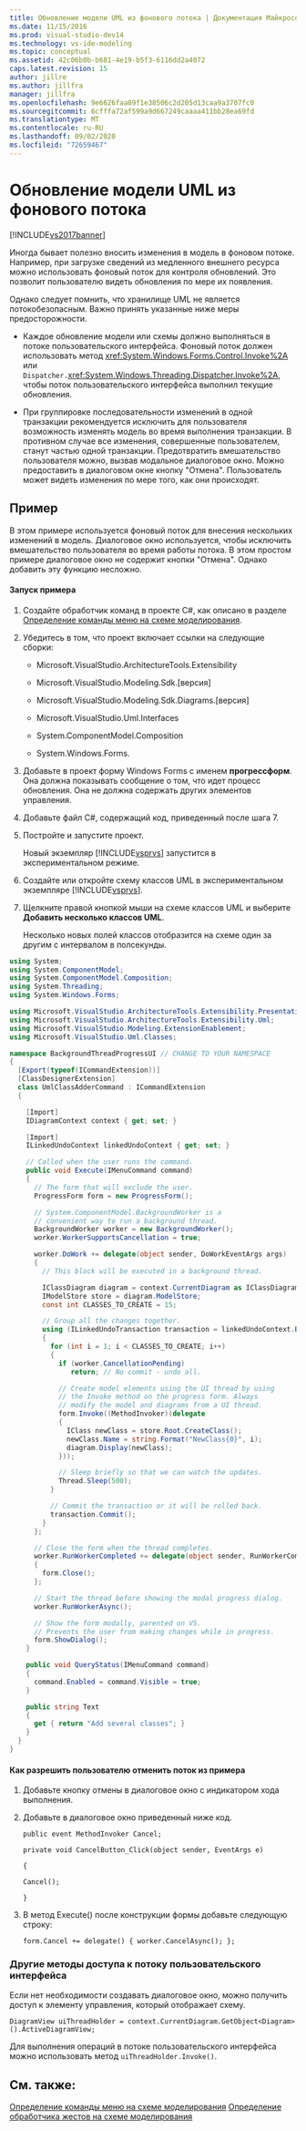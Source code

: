 ```yaml
---
title: Обновление модели UML из фонового потока | Документация Майкрософт
ms.date: 11/15/2016
ms.prod: visual-studio-dev14
ms.technology: vs-ide-modeling
ms.topic: conceptual
ms.assetid: 42c06b0b-b681-4e19-b5f3-6116dd2a4072
caps.latest.revision: 15
author: jillre
ms.author: jillfra
manager: jillfra
ms.openlocfilehash: 9e6626faa09f1e38506c2d205d13caa9a3707fc0
ms.sourcegitcommit: 6cfffa72af599a9d667249caaaa411bb28ea69fd
ms.translationtype: MT
ms.contentlocale: ru-RU
ms.lasthandoff: 09/02/2020
ms.locfileid: "72659467"
---
```

# <a name="update-a-uml-model-from-a-background-thread"></a>Обновление модели UML из фонового потока
[!INCLUDE[vs2017banner](../includes/vs2017banner.md)]

Иногда бывает полезно вносить изменения в модель в фоновом потоке. Например, при загрузке сведений из медленного внешнего ресурса можно использовать фоновый поток для контроля обновлений. Это позволит пользователю видеть обновления по мере их появления.

 Однако следует помнить, что хранилище UML не является потокобезопасным. Важно принять указанные ниже меры предосторожности.

- Каждое обновление модели или схемы должно выполняться в потоке пользовательского интерфейса. Фоновый поток должен использовать метод <xref:System.Windows.Forms.Control.Invoke%2A> или `Dispatcher.`<xref:System.Windows.Threading.Dispatcher.Invoke%2A>, чтобы поток пользовательского интерфейса выполнил текущие обновления.

- При группировке последовательности изменений в одной транзакции рекомендуется исключить для пользователя возможность изменять модель во время выполнения транзакции. В противном случае все изменения, совершенные пользователем, станут частью одной транзакции. Предотвратить вмешательство пользователя можно, вызвав модальное диалоговое окно. Можно предоставить в диалоговом окне кнопку "Отмена". Пользователь может видеть изменения по мере того, как они происходят.

## <a name="example"></a>Пример
 В этом примере используется фоновый поток для внесения нескольких изменений в модель. Диалоговое окно используется, чтобы исключить вмешательство пользователя во время работы потока. В этом простом примере диалоговое окно не содержит кнопки "Отмена". Однако добавить эту функцию несложно.

#### <a name="to-run-the-example"></a>Запуск примера

1. Создайте обработчик команд в проекте C#, как описано в разделе [Определение команды меню на схеме моделирования](../modeling/define-a-menu-command-on-a-modeling-diagram.md).

2. Убедитесь в том, что проект включает ссылки на следующие сборки:

   - Microsoft.VisualStudio.ArchitectureTools.Extensibility

   - Microsoft.VisualStudio.Modeling.Sdk.[версия]

   - Microsoft.VisualStudio.Modeling.Sdk.Diagrams.[версия]

   - Microsoft.VisualStudio.Uml.Interfaces

   - System.ComponentModel.Composition

   - System.Windows.Forms.

3. Добавьте в проект форму Windows Forms с именем **прогрессформ**. Она должна показывать сообщение о том, что идет процесс обновления. Она не должна содержать других элементов управления.

4. Добавьте файл C#, содержащий код, приведенный после шага 7.

5. Постройте и запустите проект.

    Новый экземпляр [!INCLUDE[vsprvs](../includes/vsprvs-md.md)] запустится в экспериментальном режиме.

6. Создайте или откройте схему классов UML в экспериментальном экземпляре [!INCLUDE[vsprvs](../includes/vsprvs-md.md)].

7. Щелкните правой кнопкой мыши на схеме классов UML и выберите **Добавить несколько классов UML**.

   Несколько новых полей классов отобразится на схеме один за другим с интервалом в полсекунды.

```csharp
using System;
using System.ComponentModel;
using System.ComponentModel.Composition;
using System.Threading;
using System.Windows.Forms;

using Microsoft.VisualStudio.ArchitectureTools.Extensibility.Presentation;
using Microsoft.VisualStudio.ArchitectureTools.Extensibility.Uml;
using Microsoft.VisualStudio.Modeling.ExtensionEnablement;
using Microsoft.VisualStudio.Uml.Classes;

namespace BackgroundThreadProgressUI // CHANGE TO YOUR NAMESPACE
{
  [Export(typeof(ICommandExtension))]
  [ClassDesignerExtension]
  class UmlClassAdderCommand : ICommandExtension
  {

    [Import]
    IDiagramContext context { get; set; }

    [Import]
    ILinkedUndoContext linkedUndoContext { get; set; }

    // Called when the user runs the command.
    public void Execute(IMenuCommand command)
    {
      // The form that will exclude the user.
      ProgressForm form = new ProgressForm();

      // System.ComponentModel.BackgroundWorker is a
      // convenient way to run a background thread.
      BackgroundWorker worker = new BackgroundWorker();
      worker.WorkerSupportsCancellation = true;

      worker.DoWork += delegate(object sender, DoWorkEventArgs args)
      {
        // This block will be executed in a background thread.

        IClassDiagram diagram = context.CurrentDiagram as IClassDiagram;
        IModelStore store = diagram.ModelStore;
        const int CLASSES_TO_CREATE = 15;

        // Group all the changes together.
        using (ILinkedUndoTransaction transaction = linkedUndoContext.BeginTransaction("Background Updates"))
        {
          for (int i = 1; i < CLASSES_TO_CREATE; i++)
          {
            if (worker.CancellationPending)
               return; // No commit - undo all.

            // Create model elements using the UI thread by using
            // the Invoke method on the progress form. Always
            // modify the model and diagrams from a UI thread.
            form.Invoke((MethodInvoker)(delegate
            {
              IClass newClass = store.Root.CreateClass();
              newClass.Name = string.Format("NewClass{0}", i);
              diagram.Display(newClass);
            }));

            // Sleep briefly so that we can watch the updates.
            Thread.Sleep(500);
          }

          // Commit the transaction or it will be rolled back.
          transaction.Commit();
        }
      };

      // Close the form when the thread completes.
      worker.RunWorkerCompleted += delegate(object sender, RunWorkerCompletedEventArgs args)
      {
        form.Close();
      };

      // Start the thread before showing the modal progress dialog.
      worker.RunWorkerAsync();

      // Show the form modally, parented on VS.
      // Prevents the user from making changes while in progress.
      form.ShowDialog();
    }

    public void QueryStatus(IMenuCommand command)
    {
      command.Enabled = command.Visible = true;
    }

    public string Text
    {
      get { return "Add several classes"; }
    }
  }
}
```

#### <a name="to-allow-the-user-to-cancel-the-thread-in-the-example"></a>Как разрешить пользователю отменить поток из примера

1. Добавьте кнопку отмены в диалоговое окно с индикатором хода выполнения.

2. Добавьте в диалоговое окно приведенный ниже код.

     `public event MethodInvoker Cancel;`

     `private void CancelButton_Click(object sender, EventArgs e)`

     `{`

     `Cancel();`

     `}`

3. В метод Execute() после конструкции формы добавьте следующую строку:

     `form.Cancel += delegate() { worker.CancelAsync(); };`

### <a name="other-methods-of-accessing-the-ui-thread"></a>Другие методы доступа к потоку пользовательского интерфейса
 Если нет необходимости создавать диалоговое окно, можно получить доступ к элементу управления, который отображает схему.

 `DiagramView uiThreadHolder = context.CurrentDiagram.GetObject<Diagram>().ActiveDiagramView;`

 Для выполнения операций в потоке пользовательского интерфейса можно использовать метод `uiThreadHolder.Invoke()`.

## <a name="see-also"></a>См. также:
 [Определение команды меню на схеме моделирования](../modeling/define-a-menu-command-on-a-modeling-diagram.md) [Определение обработчика жестов на схеме моделирования](../modeling/define-a-gesture-handler-on-a-modeling-diagram.md)
